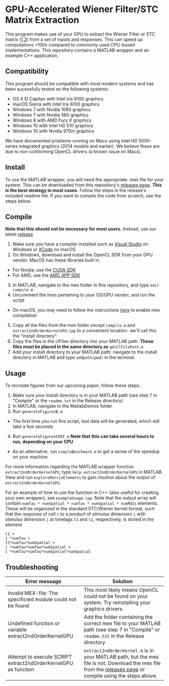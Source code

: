 # GPU-Accelerated Wiener Filter/STC Matrix Extraction

This program makes use of your GPU to extract the Wiener Filter or STC matrix ([1](https://www.ncbi.nlm.nih.gov/pubmed/27477016),[2](http://www.cns.nyu.edu/pub/lcv/simoncelli03c-preprint.pdf)) from a set of inputs and responses. This can speed up computations >100x compared to commonly used CPU-based implementations. This repository contains a MATLAB wrapper and an example C++ application.

## Compatibility
This program should be compatible with most modern systems and has been sucessfully tested on the following systems:
* OS X El Capitan with Intel Iris 6100 graphics
* macOS Sierra with Intel Iris 6100 graphics
* Windows 7 with Nvidia 1060 graphics
* Windows 7 with Nvidia 560 graphics
* Windows 8 with AMD Fury X graphics
* Windows 10 with Intel HD 510 graphics
* Windows 10 with Nvidia 970m graphics

We have documented problems running on Macs using Intel HD 5000-series integrated graphics (2014 models and earlier). We believe these are due to non-conforming OpenCL drivers (a known issue on Macs).

## Install
To use the MATLAB wrapper, you will need the appropriate .mex file for your system. This can be downloaded from this repository's [releases page](https://github.com/ClarkLabCode/GPUFilterExtraction/releases). **This is the best strategy in most cases**. Follow the steps in the release's included readme file. If you want to compile the code from scratch, use the steps below.

## Compile
**Note that this should not be necessary for most users.** Instead, use our latest [release](https://github.com/ClarkLabCode/GPUFilterExtraction/releases)

1. Make sure you have a compiler installed such as [Visual Studio](https://www.visualstudio.com/vs/community/) on Windows or [XCode](https://itunes.apple.com/us/app/xcode/id497799835?mt=12) on macOS
2. On Windows, download and install the OpenCL SDK from your GPU vendor. MacOS has these libraries built in.
  * For Nvidia, use the [CUDA SDK](https://developer.nvidia.com/cuda-downloads)
  * For AMD, use the [AMD APP SDK](http://developer.amd.com/tools-and-sdks/opencl-zone/amd-accelerated-parallel-processing-app-sdk/)
3. In MATLAB, navigate to the mex folder in this repository, and type ```edit compile.m```
4. Uncomment the lines pertaining to your OS/GPU vendor, and run the script
  * On macOS, you may need to follow the instructions [here](https://www.mathworks.com/matlabcentral/answers/243868#answer_192936) to enable mex compilation
5. Copy all the files from the mex folder *except* ```compile.m``` and ```extract2ndOrderKernelGPU.cpp``` to a convenient location- we'll call this the "install directory".
6. Copy the files in the clFiles directory into your MATLAB path. **These files must be placed in the same directory as** ```getClFilePath.m```
7. Add your install directory to your MATLAB path: navigate to the install directory in MATLAB and type ```addpath(pwd)``` in the terminal.

## Usage

To recreate figures from our upcoming paper, follow these steps:

1. Make sure your install directory is in your MATLAB path (see step 7 in "Compile" or the ```readme.txt``` in the Release directory)
2. In MATLAB, navigate to the MatlabDemos folder
3. Run ```generateFigure1B.m```
  * The first time you run this script, test data will be generated, which will take a few seconds
4. Run ```generateFigure1CDEF.m``` **Note that this can take several hours to run, depending on your CPU**
  * As an alternative, run ```simpleBenchmark.m``` to get a sense of the speedup on your machine.
  
For more information regarding the MATLAB wrapper function ```extract2ndOrderKernelGPU```, type ```help extract2ndOrderKernelGPU``` in MATLAB. View and run ```exploreMatrixElements``` to gain intuition about the output of ```extract2ndOrderKernelGPU```.

For an example of how to use the function in C++ (also useful for creating your own wrapper), see ```exampleUsage.cpp```. Note that the output array will contain ```numTau * numSpatial * numTau * numSpatial * numROIs``` elements. These will be organized in the standard STC/Wiener kernel format, such that the response of cell ```c``` to a product of stimulus dimension ```i``` with stimulus dimension ```j``` at timelags ```t1``` and ```t2```, respectively, is stored in the element
```
t1 +
i *numTau + 
t2*numTau*numSpatial + 
j *numTau*numTau*numSpatial +
c *numTau*numTau*numSpatial*numSpatial
```

## Troubleshooting
|  Error message  |           Solution           |
| --------------- | ---------------------------- |
| Invalid MEX-file: The specificied module could not be found | This most likely means OpenCL could not be found on your system. Try reinstalling your graphics drivers.|
| Undefined function or variable extract2ndOrderKernelGPU | Add the folder containing the correct mex file to your MATLAB path (see step 7 in "Compile" or ```readme.txt``` in the Release directory |
| Attempt to execute SCRIPT extract2ndOrderKernelGPU as function | ```extract2ndOrderKernel.m``` is in your MATLAB path, but the mex file is not. Download the mex file from the [releases page](https://github.com/ClarkLabCode/GPUFilterExtraction/releases) or compile using the steps above.
